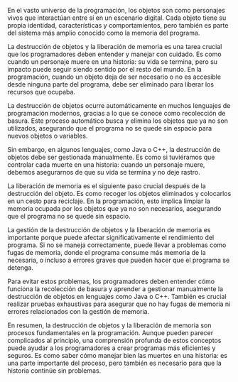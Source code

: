 En el vasto universo de la programación, los objetos son como personajes vivos que interactúan entre sí en un escenario digital. Cada objeto tiene su propia identidad, características y comportamientos, pero también es parte del sistema más amplio conocido como la memoria del programa.

La destrucción de objetos y la liberación de memoria es una tarea crucial que los programadores deben entender y manejar con cuidado. Es como cuando un personaje muere en una historia: su vida se termina, pero su impacto puede seguir siendo sentido por el resto del mundo. En la programación, cuando un objeto deja de ser necesario o no es accesible desde ninguna parte del programa, debe ser eliminado para liberar los recursos que ocupaba.

La destrucción de objetos ocurre automáticamente en muchos lenguajes de programación modernos, gracias a lo que se conoce como recolección de basura. Este proceso automático busca y elimina los objetos que ya no son utilizados, asegurando que el programa no se quede sin espacio para nuevos objetos o variables.

Sin embargo, en algunos lenguajes, como Java o C++, la destrucción de objetos debe ser gestionada manualmente. Es como si tuviéramos que controlar cada muerte en una historia: cuando un personaje muere, debemos asegurarnos de que su vida se termina y no deje rastro.

La liberación de memoria es el siguiente paso crucial después de la destrucción del objeto. Es como recoger los objetos eliminados y colocarlos en un cesto para reciclaje. En la programación, esto implica limpiar la memoria ocupada por los objetos que ya no son necesarios, asegurando que el programa no se quede sin espacio.

La gestión de la destrucción de objetos y la liberación de memoria es importante porque puede afectar significativamente el rendimiento del programa. Si no se maneja correctamente, puede llevar a problemas como fugas de memoria, donde el programa consume más memoria de la necesaria, o incluso a errores graves que pueden hacer que el programa se detenga.

Para evitar estos problemas, los programadores deben entender cómo funciona la recolección de basura y aprender a gestionar manualmente la destrucción de objetos en lenguajes como Java o C++. También es crucial realizar pruebas exhaustivas para asegurar que no hay fugas de memoria ni errores relacionados con la gestión de memoria.

En resumen, la destrucción de objetos y la liberación de memoria son procesos fundamentales en la programación. Aunque pueden parecer complicados al principio, una comprensión profunda de estos conceptos puede ayudar a los programadores a crear programas más eficientes y seguros. Es como saber cómo manejar bien las muertes en una historia: es una parte importante del proceso, pero también es necesario para que la historia continúe sin problemas.
